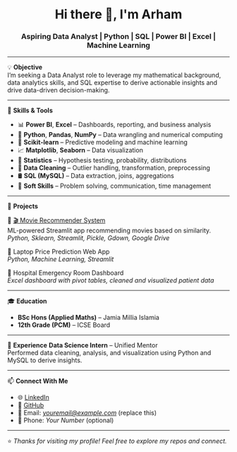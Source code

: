 <h1 align="center">Hi there 👋, I'm Arham</h1>
<h3 align="center">Aspiring Data Analyst | Python | SQL | Power BI | Excel | Machine Learning</h3>

---

💡 **Objective**  
I’m seeking a Data Analyst role to leverage my mathematical background, data analytics skills, and SQL expertise to derive actionable insights and drive data-driven decision-making.

---

🔧 **Skills & Tools**

- 📊 **Power BI**, **Excel** – Dashboards, reporting, and business analysis  
- 🐍 **Python**, **Pandas**, **NumPy** – Data wrangling and numerical computing  
- 🧠 **Scikit-learn** – Predictive modeling and machine learning  
- 📈 **Matplotlib**, **Seaborn** – Data visualization  
- 🧮 **Statistics** – Hypothesis testing, probability, distributions  
- 🧹 **Data Cleaning** – Outlier handling, transformation, preprocessing  
- 🛢️ **SQL (MySQL)** – Data extraction, joins, aggregations  
- 💬 **Soft Skills** – Problem solving, communication, time management

---

📂 **Projects**

🔹 [🎬 Movie Recommender System](https://movie-recommender-arham7060.onrender.com/)  
ML-powered Streamlit app recommending movies based on similarity.  
*Python, Sklearn, Streamlit, Pickle, Gdown, Google Drive*

🔹 Laptop Price Prediction Web App  
*Python, Machine Learning, Streamlit*

🔹 Hospital Emergency Room Dashboard  
*Excel dashboard with pivot tables, cleaned and visualized patient data*

---

🎓 **Education**
- **BSc Hons (Applied Maths)** – Jamia Millia Islamia  
- **12th Grade (PCM)** – ICSE Board

---

💼 **Experience**
**Data Science Intern** – Unified Mentor  
Performed data cleaning, analysis, and visualization using Python and MySQL to derive insights.

---

📫 **Connect With Me**

- 🌐 [LinkedIn](https://www.linkedin.com/in/arhamai)  
- 🐙 [GitHub](https://github.com/ARHAM7060)  
- 📧 Email: *youremail@example.com* (replace this)  
- 📱 Phone: *Your Number* (optional)

---

⭐ *Thanks for visiting my profile! Feel free to explore my repos and connect.*

